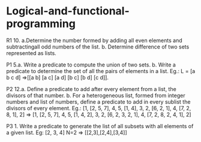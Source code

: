 # Logical-and-functional-programming

R1
10. a.Determine the number formed by adding all even elements and subtractingall odd numbers of the list.
b. Determine difference of two sets represented as lists.

P1
5.a. Write a predicate to compute the union of two sets.
b. Write a predicate to determine the set of all the pairs of elements in a list. 
Eg.: L = [a b c d] =>[[a b] [a c] [a d] [b c] [b d] [c d]].

P2
12.a. Define a predicate to add after every element from a list, the divisors of that number.
b. For a heterogeneous list, formed from integer numbers and list of numbers, 
define a predicate to add in every sublist the divisors of every element.
Eg.: [1, [2, 5, 7], 4, 5, [1, 4], 3, 2, [6, 2, 1], 4, [7, 2, 8, 1], 2] =>
[1, [2, 5, 7], 4, 5, [1, 4, 2], 3, 2, [6, 2, 3, 2, 1], 4, [7, 2, 8, 2, 4, 1], 2]

P3 1. Write a predicate to generate the list of all subsets with all elements of a given list. 
 Eg: [2, 3, 4] N=2 => [[2,3],[2,4],[3,4]]
